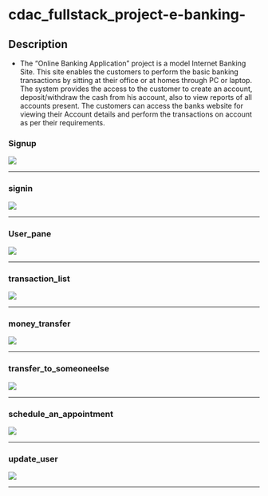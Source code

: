 # cdac_fullstack_project-e-banking-



## Description
* The “Online Banking Application” project is a model Internet Banking Site. This site enables the 
customers to perform the basic banking transactions by sitting at their office or at homes through PC or 
laptop. The system provides the access to the customer to create an account, deposit/withdraw the cash 
from his account, also to view reports of all accounts present. The customers can access the banks 
website for viewing their Account details and perform the transactions on account as per their 
requirements.

###


### Signup 
<img src="https://github.com/Arbaj-Shaikh/cdac_fullstack_project-e-banking-/blob/main/Project_images/1.signup.png?raw=true">

------------------------------------------

### signin
<img src="https://github.com/Arbaj-Shaikh/cdac_fullstack_project-e-banking-/blob/main/Project_images/2.signin.png?raw=true" >

------------------------------------------

### User_pane
<img src="https://github.com/Arbaj-Shaikh/cdac_fullstack_project-e-banking-/blob/main/Project_images/3.user_panel.png?raw=true" >

------------------------------------------

### transaction_list
<img src="https://github.com/Arbaj-Shaikh/cdac_fullstack_project-e-banking-/blob/main/Project_images/4.transaction_list.png?raw=true">


------------------------------------------

###  money_transfer
<img src="https://github.com/Arbaj-Shaikh/cdac_fullstack_project-e-banking-/blob/main/Project_images/5.money_transfer.png?raw=true">   

------------------------------------------

### transfer_to_someoneelse
<img src="https://github.com/Arbaj-Shaikh/cdac_fullstack_project-e-banking-/blob/main/Project_images/6.transfer_to_someoneelse.png?raw=true" >

------------------------------------------

### schedule_an_appointment
<img src="https://github.com/Arbaj-Shaikh/cdac_fullstack_project-e-banking-/blob/main/Project_images/7.schedule_an_appointment.png?raw=true" >

------------------------------------------

### update_user
<img src="https://github.com/Arbaj-Shaikh/cdac_fullstack_project-e-banking-/blob/main/Project_images/8.update_user.png?raw=true" >

------------------------------------------

